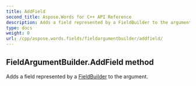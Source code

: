 ```yaml
---
title: AddField
second_title: Aspose.Words for C++ API Reference
description: Adds a field represented by a FieldBuilder to the argument. 
type: docs
weight: 0
url: /cpp/aspose.words.fields/fieldargumentbuilder/addfield/
---
```

## FieldArgumentBuilder.AddField method


Adds a field represented by a [FieldBuilder](../fieldbuilder/) to the argument.

